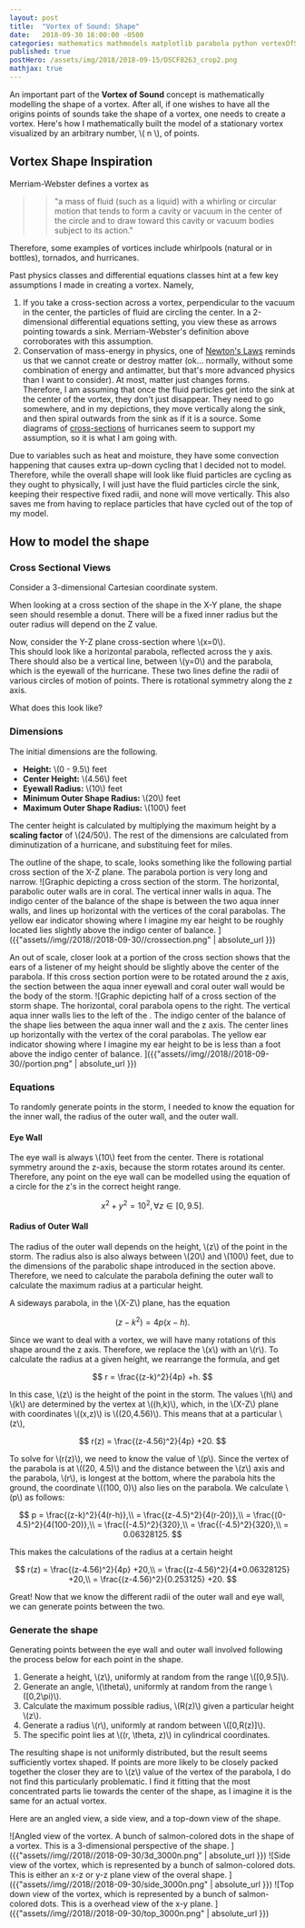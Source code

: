 ```yaml
---
layout: post
title:  "Vortex of Sound: Shape"
date:   2018-09-30 16:00:00 -0500
categories: mathematics mathmodels matplotlib parabola python vortexOfSound
published: true
postHero: /assets/img/2018/2018-09-15/DSCF8263_crop2.png
mathjax: true
---
```


An important part of the **Vortex of Sound** concept is mathematically modelling the shape of a vortex.
After all, if one wishes to have all the origins points of sounds take the shape of a vortex, one needs to create a vortex.
Here's how I mathematically built the model of a stationary vortex visualized by an arbitrary number, \\( n \\), of points.

## Vortex Shape Inspiration
Merriam-Webster defines a vortex as
>>"a mass of fluid (such as a liquid) with a whirling or circular motion that tends to form a cavity or vacuum in the center of the circle and to draw toward this cavity or vacuum bodies subject to its action."

Therefore, some examples of vortices include whirlpools (natural or  in bottles), tornados, and hurricanes.

Past physics classes and differential equations classes hint at a few key assumptions I made in creating a vortex.
Namely,
1. If you take a cross-section across a vortex,
perpendicular to the vacuum in the center,
the particles of fluid are circling the center.
In a 2-dimensional differential equations setting, you view these as arrows pointing towards a sink.
Merriam-Webster's definition above corroborates with this assumption.
2. Conservation of mass-energy in physics, one of [Newton's Laws](https://www.britannica.com/science/principles-of-physical-science/Conservation-laws-and-extremal-principles#ref366373)
reminds us that we cannot create or destroy matter (ok... normally, without some combination of energy and antimatter, but that's more advanced physics than I want to consider).
At most, matter just changes forms.  
Therefore, I am assuming that once the fluid particles get into the sink at the center of the vortex, they don't just disappear.
They need to go somewhere, and in my depictions, they move vertically along the sink, and then spiral outwards from the sink as if it is a source.
Some diagrams of [cross-sections](http://apollo.lsc.vsc.edu/classes/met130/notes/chapter15/vertical_circ.html) of hurricanes seem to support my assumption, so it is what I am going with.

Due to variables such as heat and moisture, they have some convection happening that causes extra up-down cycling that I decided not to model.
Therefore, while the overall shape will look like fluid particles are cycling as they ought to physically, I will just have the
fluid particles circle the sink, keeping their respective fixed radii, and none will move vertically.
This also saves me from having to replace particles that have cycled out of the top of my model.  

## How to model the shape
### Cross Sectional Views
Consider a 3-dimensional Cartesian coordinate system.

When looking at a cross section of the shape in the X-Y plane, the shape seen should resemble a donut.
There will be a fixed inner radius but the outer radius will depend on the Z value.  

Now, consider the Y-Z plane cross-section where \\(x=0\\).  
This should look like a horizontal parabola, reflected across the y axis.
There should also be a vertical line, between \\(y=0\\) and the parabola,
which is the eyewall of the hurricane.
These two lines define the radii of various circles of motion of points.  There is rotational symmetry along the z axis.

What does this look like?
### Dimensions
The initial dimensions are the following.
- **Height:** \\(0 - 9.5\\) feet
- **Center Height:** \\(4.56\\) feet
- **Eyewall Radius:** \\(10\\) feet
- **Minimum Outer Shape Radius:** \\(20\\) feet
- **Maximum Outer Shape Radius:** \\(100\\) feet

The center height is calculated by multiplying the maximum height by a **scaling factor** of \\(24/50\\).
The rest of the dimensions are calculated from diminutization of a hurricane, and substituing feet for miles.

The outline of the shape, to scale, looks something like the following partial cross section of the X-Z plane. The parabola portion is very long and narrow.
![Graphic depicting a cross section of the storm. The horizontal, parabolic outer walls are in coral. The vertical inner walls in aqua. The indigo center of the balance of the shape is between the two aqua inner walls, and lines up horizontal with the vertices of the coral parabolas. The yellow ear indicator showing where I imagine my ear height to be roughly located lies slightly above the indigo center of balance.  ]({{"assets//img//2018//2018-09-30//crossection.png" | absolute_url }})

An out of scale, closer look at a portion of the cross section shows that the ears of a listener of my height should be slightly above the center of the parabola. If this cross section portion were to be rotated around the z axis, the section between the aqua inner eyewall and coral outer wall would be the body of the storm.
![Graphic depicting half of a cross section of the storm shape. The horizontal, coral parabola opens to the right. The vertical aqua inner walls lies to the left of the . The indigo center of the balance of the shape lies between the aqua inner wall and the z axis. The center lines up horizontally with the vertex of the coral parabolas. The yellow ear indicator showing where I imagine my ear height to be is less than a foot above the indigo center of balance.  ]({{"assets//img//2018//2018-09-30//portion.png" | absolute_url }})

### Equations
To randomly generate points in the storm, I needed to know the equation for the inner wall, the radius of the outer wall, and the outer wall.

#### Eye Wall
The eye wall is always \\(10\\) feet from the center.
There is rotational symmetry around the z-axis, because the storm rotates around its center.
Therefore, any point on the eye wall can be modelled using the equation of a circle for the z's in the correct height range.

$$
x^2 + y^2 = 10^2, \forall z\in[0,9.5].
$$

#### Radius of Outer Wall
The radius of the outer wall depends on the height, \\(z\\) of the point in the storm.
The radius also is also always between \\(20\\) and \\(100\\) feet, due to the dimensions of the parabolic shape introduced in the section above. Therefore, we need to calculate the parabola defining the outer wall to calculate the maximum radius at a particular height.

A sideways parabola, in the \\(X-Z\\) plane, has the equation

$$
(z-k^2) = 4p(x-h).
$$

Since we want to deal with a vortex, we will have many rotations of this shape around the z axis. Therefore, we replace the \\(x\\) with an \\(r\\). To calculate the radius at a given height, we rearrange the formula, and get

$$
r = \frac{(z-k)^2}{4p} +h.
$$

In this case, \\(z\\) is the height of the point in the storm.
The values \\(h\\) and \\(k\\) are determined by the vertex at \\((h,k)\\), which, in the \\(X-Z\\) plane with coordinates \\((x,z)\\) is \\((20,4.56)\\). This means that at a particular \\(z\\),

$$
r(z) = \frac{(z-4.56)^2}{4p} +20.
$$

To solve for \\(r(z)\\), we need to know the value of \\(p\\). Since the vertex of the parabola is at \\((20, 4.5)\\) and the distance between the \\(z\\) axis and the parabola, \\(r\\), is longest at the bottom, where the parabola hits the ground, the coordinate \\((100, 0)\\) also lies on the parabola. We calculate \\(p\\) as follows:

$$
p =  \frac{(z-k)^2}{4(r-h)},\\
  =  \frac{(z-4.5)^2}{4(r-20)},\\
  =  \frac{(0-4.5)^2}{4(100-20)},\\
  =  \frac{(-4.5)^2}{320},\\
  =  \frac{(-4.5)^2}{320},\\
  = 0.06328125.
$$

This makes the calculations of the radius at a certain height

$$
r(z) = \frac{(z-4.56)^2}{4p} +20,\\
= \frac{(z-4.56)^2}{4*0.06328125} +20,\\
= \frac{(z-4.56)^2}{0.253125} +20.
$$

Great! Now that we know the different radii of the outer wall and eye wall, we can generate points between the two.
### Generate the shape
Generating points between the eye wall and outer wall involved following the process below for each point in the shape.
1. Generate a height, \\(z\\), uniformly at random from the range \\([0,9.5]\\).
2. Generate an angle, \\(\theta\\), uniformly at random from the range \\([0,2\pi)\\).
3. Calculate the maximum possible radius, \\(R(z)\\) given a particular height \\(z\\).
4. Generate a radius \\(r\\), uniformly at random between \\([0,R(z)]\\).
5. The specific point lies at \\((r, \theta, z)\\) in cylindrical coordinates.

The resulting shape is not uniformly distributed, but the result seems sufficiently vortex shaped. If points are more likely to be closely packed together the closer they are to \\(z\\) value of the vertex of the parabola, I do not find this particularly problematic. I find it fitting that the most concentrated parts lie towards the center of the shape, as I imagine it is the same for an actual vortex. 

Here are an angled view, a side view, and a top-down view of the shape.

![Angled view of the vortex. A bunch of salmon-colored dots  in the shape of a vortex. This is a 3-dimensional perspective of the shape. ]({{"assets//img//2018//2018-09-30/3d_3000n.png" | absolute_url }})
![Side view of the vortex, which is represented by a bunch of salmon-colored dots. This is either an x-z or y-z plane view of the overal shape. ]({{"assets//img//2018//2018-09-30/side_3000n.png" | absolute_url }})
![Top down view of the vortex, which is represented by a bunch of salmon-colored dots. This is a overhead view of the x-y plane. ]({{"assets//img//2018//2018-09-30/top_3000n.png" | absolute_url }})
